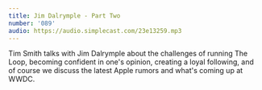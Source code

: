 ```yaml
---
title: Jim Dalrymple - Part Two
number: '089'
audio: https://audio.simplecast.com/23e13259.mp3
---
```

Tim Smith talks with Jim Dalrymple about the challenges of running The Loop, becoming confident in one's opinion, creating a loyal following, and of course we discuss the latest Apple rumors and what's coming up at WWDC.
